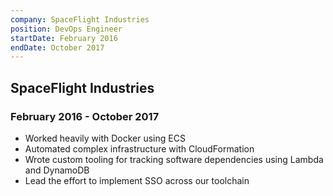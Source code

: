 ```yaml
---
company: SpaceFlight Industries
position: DevOps Engineer
startDate: February 2016
endDate: October 2017
---
```

## SpaceFlight Industries
### February 2016 - October 2017
* Worked heavily with Docker using ECS
* Automated complex infrastructure with CloudFormation
* Wrote custom tooling for tracking software dependencies using Lambda and DynamoDB
* Lead the effort to implement SSO across our toolchain
